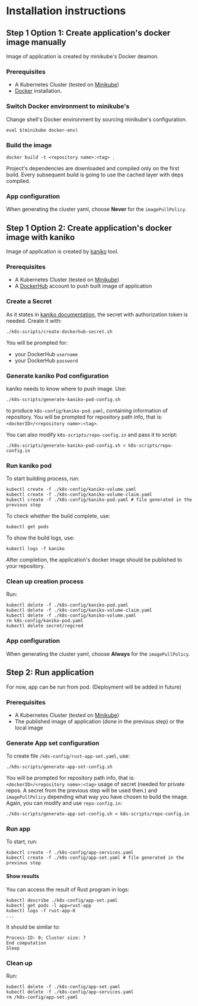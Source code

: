 # Installation instructions

## Step 1 Option 1: Create application's docker image manually
Image of application is created by minikube's Docker deamon.

### Prerequisites
* A Kubernetes Cluster (tested on [Minikube](https://kubernetes.io/docs/setup/minikube/))
* [Docker](https://hub.docker.com/) installation.

### Switch Docker environment to minikube's
Change shell's Docker environment by sourcing minikube's configuration.

```shell script
eval $(minikube docker-env)
```

### Build the image

```shell script
docker build -t <repository name>:<tag> .
```
Project's dependencies are downloaded and compiled only on the first build. Every subsequent build is going to use the cached layer with deps compiled.

### App configuration

When generating the cluster yaml, choose **Never** for the `imagePullPolicy`.

## Step 1 Option 2: Create application's docker image with kaniko
Image of application is created by [kaniko](https://github.com/GoogleContainerTools/kaniko/) tool.

### Prerequisites
* A Kubernetes Cluster (tested on [Minikube](https://kubernetes.io/docs/setup/minikube/))
* A [DockerHub](https://hub.docker.com/) account to push built image of application

### Create a Secret
As it states in [kaniko documentation](https://github.com/GoogleContainerTools/kaniko/blob/master/docs/tutorial.md#create-a-secret-that-holds-your-authorization-token),
the secret with authorization token is needed. Create it with:

```shell script
./k8s-scripts/create-dockerhub-secret.sh
```

You will be prompted for:
* your DockerHub `username`
* your DockerHub `password`

### Generate kaniko Pod configuration
kaniko needs to know where to push image. Use:
```shell script
./k8s-scripts/generate-kaniko-pod-config.sh
```
to produce `k8s-config/kaniko-pod.yaml`, containing information of repository.
You will be prompted for repository path info, that is: `<dockerID>/<repository name>:<tag>`.

You can also modify `k8s-scripts/repo-config.in` and pass it to script:
```shell script
./k8s-scripts/generate-kaniko-pod-config.sh < k8s-scripts/repo-config.in
```

### Run kaniko pod
To start building process, run:
```shell script
kubectl create -f ./k8s-config/kaniko-volume.yaml
kubectl create -f ./k8s-config/kaniko-volume-claim.yaml
kubectl create -f ./k8s-config/kaniko-pod.yaml # file generated in the previous step
```

To check whether the build complete, use:
```shell script
kubectl get pods
```
To show the build logs, use:
```shell script
kubectl logs -f kaniko
```

After completion, the application's docker image should be published to your repository.

### Clean up creation process
Run:
```shell script
kubectl delete -f ./k8s-config/kaniko-pod.yaml
kubectl delete -f ./k8s-config/kaniko-volume-claim.yaml
kubectl delete -f ./k8s-config/kaniko-volume.yaml
rm k8s-config/kaniko-pod.yaml
kubectl delete secret/regcred
```

### App configuration

When generating the cluster yaml, choose **Always** for the `imagePullPolicy`.

## Step 2: Run application
For now, app can be run from pod. (Deployment will be added in future)

### Prerequisites
* A Kubernetes Cluster (tested on [Minikube](https://kubernetes.io/docs/setup/minikube/))
* The published image of application (done in the previous step) or the local image

### Generate App set configuration
To create file `/k8s-config/rust-app-set.yaml`, use:
```shell script
./k8s-scripts/generate-app-set-config.sh
```

You will be prompted for repository path info, that is: `<dockerID>/<repository name>:<tag>` usage of secret (needed for private repos. A secret from the previous step will be used then.) and `imagePullPolicy` depending what way you have chosen to build the image.
Again, you can modify and use `repo-config.in`:
```shell script
./k8s-scripts/generate-app-set-config.sh < k8s-scripts/repo-config.in
```

### Run app
To start, run:
```shell script
kubectl create -f ./k8s-config/app-services.yaml
kubectl create -f ./k8s-config/app-set.yaml # file generated in the previous step
```

#### Show results
You can access the result of Rust program in logs:
```shell script
kubectl describe ./k8s-config/app-set.yaml
kubectl get pods -l app=rust-app
kubectl logs -f rust-app-0
...
```
It should be similar to:
```
Process-ID: 0; Cluster size: 7
End computation
Sleep
```

### Clean up 
Run:
```shell script
kubectl delete -f ./k8s-config/app-set.yaml
kubectl delete -f ./k8s-config/app-services.yaml
rm /k8s-config/app-set.yaml
```
